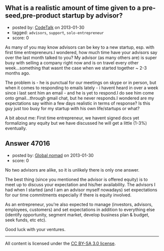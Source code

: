 ## What is a realistic amount of time given to a pre-seed,pre-product startup by advisor?

- posted by: [CodeTalk](https://stackexchange.com/users/-1/21191-codetalk) on 2013-01-30
- tagged: `advisors`, `support`, `solo-entrepreneur`
- score: 0


As many of you may know advisors can be key to a new startup, esp. with first time entrepreneurs.I wondered, how much time have your advisors say over the last month talked to you? My advisor (as many others are) is super busy with selling a company right now and is on travel every other week...something that wasnt the case when we started together ~ 2-3 months ago.

The problem is - he is punctual for our meetings on skype or in person, but when it comes to responding to emails lately - i havent heard in over a week since i last sent him an email - and he is yet to respond.I do see him come onto gmail...through gmail chat, but he never responds.I wondered are my expectations say within a few days realistic in terms of response? Is this guy just too busy for my startup with his own life/startups or what?

A bit about me: First time entrepreneur, we havent signed docs yet formalizing any equity but we have discussed he will get a little (1-3%) eventually.


## Answer 47016

- posted by: [Global nomad](https://stackexchange.com/users/-1/8622-global-nomad) on 2013-01-30
- score: 0

No two advisors are alike, so it is unlikely there is only one answer. 

The best thing (since you mentioned the advisor is offered equity) is to meet up to discuss your expectation and his/her availability. The advisors I had when I started (and I am an advisor myself nowadays) set expectations for our time commitments especially if there is equity involved.

As an entrepreneur, you're also expected to manage (investors, advisors, employees, customers) and set expectations in addition to everything else (identify opportunity, segment market, develop business plan & budget, seek funds, etc etc).

Good luck with your ventures.




---

All content is licensed under the [CC BY-SA 3.0 license](https://creativecommons.org/licenses/by-sa/3.0/).
